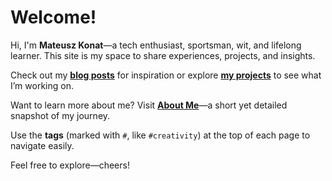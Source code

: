 # Welcome!
Hi, I'm **Mateusz Konat**—a tech enthusiast, sportsman, wit, and lifelong learner. This site is my space to share experiences, projects, and insights.

Check out my **[blog posts](#intro-down)** for inspiration or explore **[my projects](/portfolio/projects)** to see what I’m working on.

Want to learn more about me? Visit **[About Me](/portfolio/about)**—a short yet detailed snapshot of my journey.

Use the **tags** (marked with `#`, like `#creativity`) at the top of each page to navigate easily.

Feel free to explore—cheers!

<a id="intro-down"></a>

